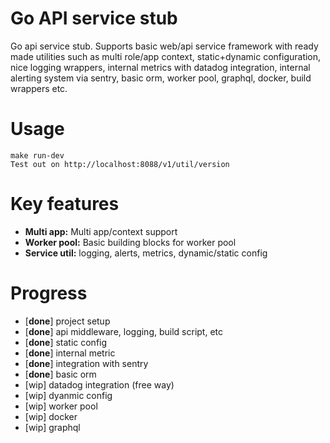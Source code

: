 # Go API service stub
Go api service stub. Supports basic web/api service framework with ready made utilities such as multi role/app context, static+dynamic configuration, nice logging wrappers, internal metrics with datadog integration, internal alerting system via sentry, basic orm, worker pool, graphql, docker, build wrappers etc.

# Usage
    make run-dev
    Test out on http://localhost:8088/v1/util/version


# Key features
* **Multi app:** Multi app/context support
* **Worker pool:** Basic building blocks for worker pool
* **Service util:** logging, alerts, metrics, dynamic/static config
  

# Progress
* [**done**] project setup
* [**done**] api middleware, logging, build script, etc
* [**done**] static config
* [**done**] internal metric
* [**done**] integration with sentry
* [**done**] basic orm
* [wip] datadog integration (free way)
* [wip] dyanmic config
* [wip] worker pool
* [wip] docker
* [wip] graphql
